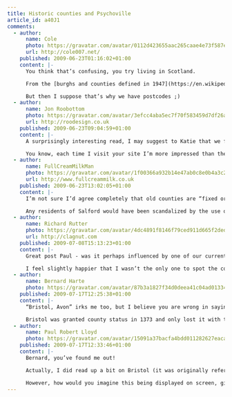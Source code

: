 ```yaml
---
title: Historic counties and Psychoville
article_id: a40J1
comments:
  - author:
      name: Cole
      photo: https://gravatar.com/avatar/0112d423655aac265caae4e73f587e81
      url: http://cole007.net/
    published: 2009-06-23T01:16:02+01:00
    content: |-
      You think that’s confusing, you try living in Scotland.

      From the [burghs and counties defined in 1947](https://en.wikipedia.org/wiki/Local_Government_%28Scotland%29_Act_1947) through the [regional and district councils defined in 1973](https://en.wikipedia.org/wiki/Local_Government_%28Scotland%29_Act_1973) to the [unitary authorities formed in 1994](https://en.wikipedia.org/wiki/Local_Government_etc._%28Scotland%29_Act_1994), you are guaranteed that when discussing geography and locality no two people refer to the same place using the same nomenclature.

      But then I suppose that’s why we have postcodes ;)
  - author:
      name: Jon Roobottom
      photo: https://gravatar.com/avatar/3efcc4aba5ec7f70f583459d7df26a3a
      url: http://roodesign.co.uk
    published: 2009-06-23T09:04:59+01:00
    content: |-
      A surprisingly interesting read, I may suggest to Katie that we format our wedding address list like this. I’m sure that’ll go down a storm.

      You know, each time I visit your site I’m more impressed than the last at the beautiful simplicity of the design. It’s quite an achievement to design something that ‘builds’ in the users mind – each time I find something else I like. The power of good typography I suppose.
  - author:
      name: FullCreamMilkMan
      photo: https://gravatar.com/avatar/1f00366a932b14e47ab0c8e0b4a3c293
      url: http://www.fullcreammilk.co.uk
    published: 2009-06-23T13:02:05+01:00
    content: |-
      I’m not sure I’d agree completely that old counties are “fixed or predictable” or were ever not “subject to political whims”. We must take the attitude that boundaries, being human structures, are always subject to change, not always for the better, perhaps, but setting them in stone might end up being shortsighted.

      Any residents of Salford would have been scandalized by the use of “Salford, Manchester” not merely because it’s historically in Lancashire, but that Salford is a city in its own right, and never has been and never will be a suburb or annexe of Manchester.
  - author:
      name: Richard Rutter
      photo: https://gravatar.com/avatar/4dc4891f8146f79ced911d665f2dedef
      url: http://clagnut.com
    published: 2009-07-08T15:13:23+01:00
    content: |-
      Great post Paul - was it perhaps influenced by one of our current clients?

      I feel slightly happier that I wasn’t the only one to spot the county inconsistencies in Psychoville (which incidentally should not be taken as a criticism of Psychoville as the letters were written by a character who may well be as confused as the rest of us about such things).
  - author:
      name: Bernard Harte
      photo: https://gravatar.com/avatar/87b3a1827f34d0deea41c04ad013349b
    published: 2009-07-17T12:25:38+01:00
    content: |-
      “Bristol, Avon” irks me too, but I believe you are wrong in saying that “Bristol, Gloucestershire” would be more accurate.

      Bristol was granted county status in 1373 and only lost it with the creation of Avon. When Avon was abolished, City and County status was restored to Bristol.
  - author:
      name: Paul Robert Lloyd
      photo: https://gravatar.com/avatar/15091a37bacfa4bdd011282627eaca2b
    published: 2009-07-17T12:33:46+01:00
    content: |-
      Bernard, you’ve found me out!

      Actually, I did read up a bit on Bristol (it was originally referred to as a ‘County Corporate’ if I remember correctly) but I omitted going into that level of detail. So in that respect Bristol now being a Unitary Authority (and ‘Ceremonial County’) means it’s returned to a more historically correct position.

      However, how would you imagine this being displayed on screen, given that all other locations used a ‘City, County’ model?  Bristol is a rare example of being one in the same, but I would imagine certain viewers would find it odd to have Bristol not followed by the name of any county.
---
```

